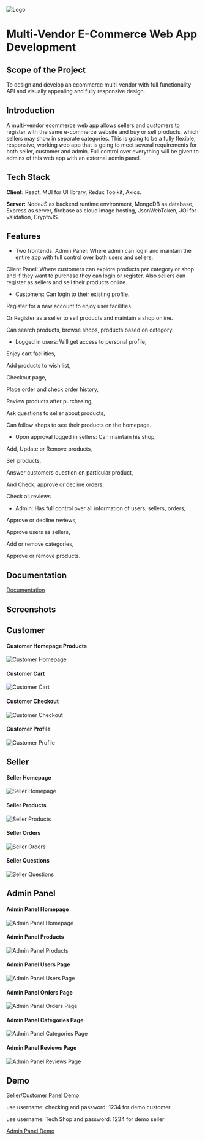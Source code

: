
![Logo](https://i.ibb.co/n0pPFtf/Logo-Makr-2n-MNe-U.png)


# Multi-Vendor E-Commerce Web App Development

## Scope of the Project
To design and develop an ecommerce multi-vendor with full functionality API and visually appealing and fully responsive design.


## Introduction
A multi-vendor ecommerce web app allows sellers and customers to register with the same e-commerce website and buy or sell products, which sellers may show in separate categories. This is going to be a fully flexible, responsive, working web app that is going to meet several requirements for both seller, customer and admin. Full control over everything will be given to admins of this web app with an external admin panel.


## Tech Stack

**Client:** React, MUI for UI library, Redux Toolkit, Axios.

**Server:** NodeJS as backend runtime environment, MongoDB as database, Express as server,  firebase as cloud image hosting, JsonWebToken, JOI for validation, CryptoJS.


## Features

- Two frontends.
Admin Panel: Where admin can login and maintain the entire app with full control over both users and sellers.

Client Panel: Where customers can explore products per category or shop and if they want to purchase they can login or register. Also sellers can register as sellers and sell their products online.

- Customers:
Can login to their existing profile.

Register for a new account to enjoy user facilities.

Or Register as a seller to sell products and maintain a shop online.

Can search products, browse shops, products based on category.

-  Logged in users:
Will get access to personal profile,

Enjoy cart facilities,

Add products to wish list,

Checkout page, 

Place order and check order history,

Review products after purchasing,

Ask questions to seller about products,

Can follow shops to see their products on the homepage.

-   Upon approval logged in sellers:
Can maintain his shop,

Add, Update or Remove products,

Sell products,

Answer customers question on particular product,

And Check, approve or decline orders.

Check all reviews

-  Admin:
Has full control over all information of users, sellers, orders,

Approve or decline reviews,

Approve users as sellers,

Add or remove categories,

Approve or remove products.




## Documentation

[Documentation](https://docs.google.com/document/d/1IyBuVcEg6_aLfI5Fx_hm5l05OPjGFKosCt4xS88FXGA/edit#heading=h.48e1biy40axh)


## Screenshots

## Customer
#### Customer Homepage Products
![Customer Homepage](https://i.ibb.co/XSmT1hj/image-2023-01-24-182007220.png)
#### Customer Cart
![Customer Cart](https://i.ibb.co/wg9krZY/image-2023-01-24-182152388.png)
#### Customer Checkout
![Customer Checkout](https://i.ibb.co/SRkfZfm/image-2023-01-24-182252944.png)
#### Customer Profile
![Customer Profile](https://i.ibb.co/jHzYTPj/image-2023-01-24-182339185.png)

## Seller
#### Seller Homepage
![Seller Homepage](https://i.ibb.co/d4m7CKh/image-2023-01-24-181420297.png)
#### Seller Products
![Seller Products](https://i.ibb.co/3BYz2Hc/image-2023-01-24-181524393.png)
#### Seller Orders
![Seller Orders](https://i.ibb.co/3dGLKLB/image-2023-01-24-181653404.png)
#### Seller Questions
![Seller Questions](https://i.ibb.co/bHxJt6f/image-2023-01-24-181757245.png)

## Admin Panel
#### Admin Panel Homepage
![Admin Panel Homepage](https://i.ibb.co/3kFsgWR/image-2023-01-24-180442190.png)
#### Admin Panel Products
![Admin Panel Products](https://i.ibb.co/34yBKLz/image-2023-01-24-180634969.png)
#### Admin Panel Users Page
![Admin Panel Users Page](https://i.ibb.co/gzn8Pb6/image-2023-01-24-180903390.png)
#### Admin Panel Orders Page
![Admin Panel Orders Page](https://i.ibb.co/6mFNkG7/image-2023-01-24-180953213.png)
#### Admin Panel Categories Page
![Admin Panel Categories Page](https://i.ibb.co/Lggx77f/image-2023-01-24-181037286.png)
#### Admin Panel Reviews Page
![Admin Panel Reviews Page](https://i.ibb.co/ZcGBBpG/image-2023-01-24-181133235.png)



## Demo

[Seller/Customer Panel Demo](https://bestmart.vercel.app)

use username: checking and password: 1234 for demo customer

use username: Tech Shop and password: 1234 for demo seller

[Admin Panel Demo](https://bestmart-admin.vercel.app)

